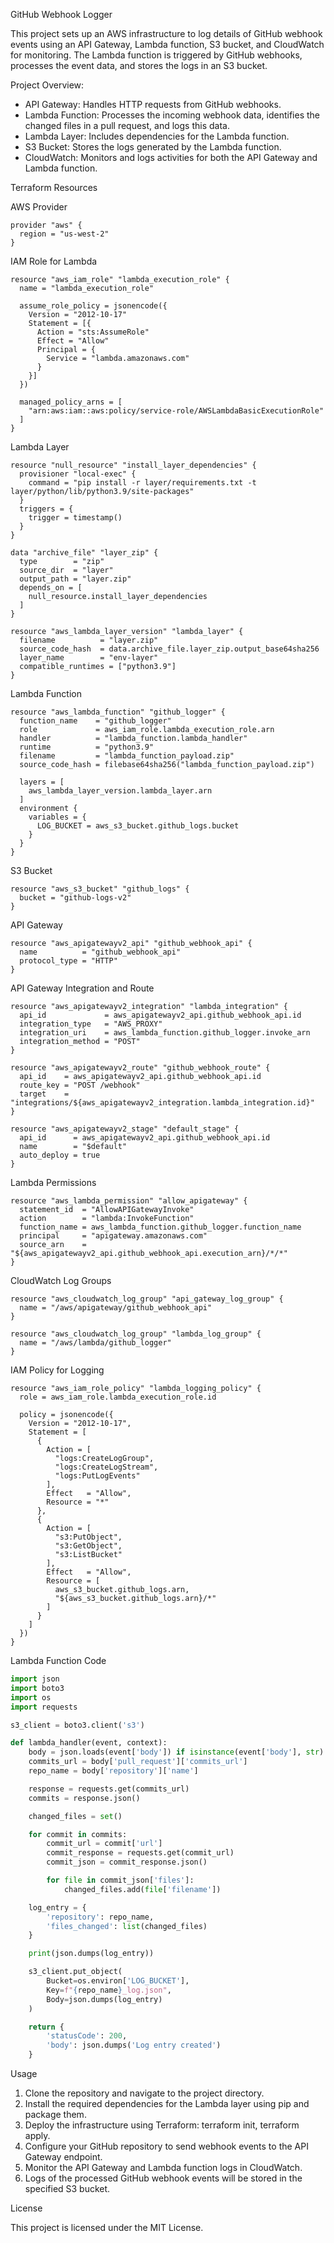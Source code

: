 GitHub Webhook Logger

This project sets up an AWS infrastructure to log details of GitHub webhook events using an API Gateway, Lambda function, S3 bucket, and CloudWatch for monitoring. The Lambda function is triggered by GitHub webhooks, processes the event data, and stores the logs in an S3 bucket.

Project Overview:

* API Gateway: Handles HTTP requests from GitHub webhooks.
* Lambda Function: Processes the incoming webhook data, identifies the changed files in a pull request, and logs this data.
* Lambda Layer: Includes dependencies for the Lambda function.
* S3 Bucket: Stores the logs generated by the Lambda function.
* CloudWatch: Monitors and logs activities for both the API Gateway and Lambda function.

Terraform Resources

AWS Provider
```hcl
provider "aws" {
  region = "us-west-2"
}
```
IAM Role for Lambda
```hcl
resource "aws_iam_role" "lambda_execution_role" {
  name = "lambda_execution_role"

  assume_role_policy = jsonencode({
    Version = "2012-10-17"
    Statement = [{
      Action = "sts:AssumeRole"
      Effect = "Allow"
      Principal = {
        Service = "lambda.amazonaws.com"
      }
    }]
  })

  managed_policy_arns = [
    "arn:aws:iam::aws:policy/service-role/AWSLambdaBasicExecutionRole"
  ]
}
```
Lambda Layer

```hcl
resource "null_resource" "install_layer_dependencies" {
  provisioner "local-exec" {
    command = "pip install -r layer/requirements.txt -t layer/python/lib/python3.9/site-packages"
  }
  triggers = {
    trigger = timestamp()
  }
}

data "archive_file" "layer_zip" {
  type        = "zip"
  source_dir  = "layer"
  output_path = "layer.zip"
  depends_on = [
    null_resource.install_layer_dependencies
  ]
}

resource "aws_lambda_layer_version" "lambda_layer" {
  filename          = "layer.zip"
  source_code_hash  = data.archive_file.layer_zip.output_base64sha256
  layer_name        = "env-layer"
  compatible_runtimes = ["python3.9"]
}
```
Lambda Function
```hcl
resource "aws_lambda_function" "github_logger" {
  function_name    = "github_logger"
  role             = aws_iam_role.lambda_execution_role.arn
  handler          = "lambda_function.lambda_handler"
  runtime          = "python3.9"
  filename         = "lambda_function_payload.zip"
  source_code_hash = filebase64sha256("lambda_function_payload.zip")

  layers = [
    aws_lambda_layer_version.lambda_layer.arn
  ]
  environment {
    variables = {
      LOG_BUCKET = aws_s3_bucket.github_logs.bucket
    }
  }
}
```
S3 Bucket
```hcl
resource "aws_s3_bucket" "github_logs" {
  bucket = "github-logs-v2"
}
```
API Gateway
```chl
resource "aws_apigatewayv2_api" "github_webhook_api" {
  name          = "github_webhook_api"
  protocol_type = "HTTP"
}
```
API Gateway Integration and Route
```hcl
resource "aws_apigatewayv2_integration" "lambda_integration" {
  api_id             = aws_apigatewayv2_api.github_webhook_api.id
  integration_type   = "AWS_PROXY"
  integration_uri    = aws_lambda_function.github_logger.invoke_arn
  integration_method = "POST"
}

resource "aws_apigatewayv2_route" "github_webhook_route" {
  api_id    = aws_apigatewayv2_api.github_webhook_api.id
  route_key = "POST /webhook"
  target    = "integrations/${aws_apigatewayv2_integration.lambda_integration.id}"
}

resource "aws_apigatewayv2_stage" "default_stage" {
  api_id      = aws_apigatewayv2_api.github_webhook_api.id
  name        = "$default"
  auto_deploy = true
}
```
Lambda Permissions
```hcl
resource "aws_lambda_permission" "allow_apigateway" {
  statement_id  = "AllowAPIGatewayInvoke"
  action        = "lambda:InvokeFunction"
  function_name = aws_lambda_function.github_logger.function_name
  principal     = "apigateway.amazonaws.com"
  source_arn    = "${aws_apigatewayv2_api.github_webhook_api.execution_arn}/*/*"
}
```
CloudWatch Log Groups
```hcl
resource "aws_cloudwatch_log_group" "api_gateway_log_group" {
  name = "/aws/apigateway/github_webhook_api"
}

resource "aws_cloudwatch_log_group" "lambda_log_group" {
  name = "/aws/lambda/github_logger"
}
```
IAM Policy for Logging
```hcl
resource "aws_iam_role_policy" "lambda_logging_policy" {
  role = aws_iam_role.lambda_execution_role.id

  policy = jsonencode({
    Version = "2012-10-17",
    Statement = [
      {
        Action = [
          "logs:CreateLogGroup",
          "logs:CreateLogStream",
          "logs:PutLogEvents"
        ],
        Effect   = "Allow",
        Resource = "*"
      },
      {
        Action = [
          "s3:PutObject",
          "s3:GetObject",
          "s3:ListBucket"
        ],
        Effect   = "Allow",
        Resource = [
          aws_s3_bucket.github_logs.arn,
          "${aws_s3_bucket.github_logs.arn}/*"
        ]
      }
    ]
  })
}
```
Lambda Function Code
```python
import json
import boto3
import os
import requests

s3_client = boto3.client('s3')

def lambda_handler(event, context):
    body = json.loads(event['body']) if isinstance(event['body'], str) else event['body']
    commits_url = body['pull_request']['commits_url']
    repo_name = body['repository']['name']

    response = requests.get(commits_url)
    commits = response.json()

    changed_files = set()

    for commit in commits:
        commit_url = commit['url']
        commit_response = requests.get(commit_url)
        commit_json = commit_response.json()

        for file in commit_json['files']:
            changed_files.add(file['filename'])

    log_entry = {
        'repository': repo_name,
        'files_changed': list(changed_files)
    }

    print(json.dumps(log_entry))

    s3_client.put_object(
        Bucket=os.environ['LOG_BUCKET'],
        Key=f"{repo_name}_log.json",
        Body=json.dumps(log_entry)
    )

    return {
        'statusCode': 200,
        'body': json.dumps('Log entry created')
    }
```
Usage

1. Clone the repository and navigate to the project directory.
2. Install the required dependencies for the Lambda layer using pip and package them.
3. Deploy the infrastructure using Terraform: terraform init, terraform apply.
4. Configure your GitHub repository to send webhook events to the API Gateway endpoint.
5. Monitor the API Gateway and Lambda function logs in CloudWatch.
6. Logs of the processed GitHub webhook events will be stored in the specified S3 bucket.

License

This project is licensed under the MIT License.